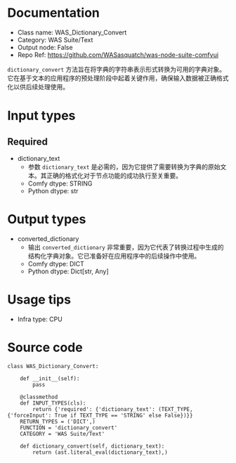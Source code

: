 # Documentation
- Class name: WAS_Dictionary_Convert
- Category: WAS Suite/Text
- Output node: False
- Repo Ref: https://github.com/WASasquatch/was-node-suite-comfyui

`dictionary_convert` 方法旨在将字典的字符串表示形式转换为可用的字典对象。它在基于文本的应用程序的预处理阶段中起着关键作用，确保输入数据被正确格式化以供后续处理使用。

# Input types
## Required
- dictionary_text
    - 参数 `dictionary_text` 是必需的，因为它提供了需要转换为字典的原始文本。其正确的格式化对于节点功能的成功执行至关重要。
    - Comfy dtype: STRING
    - Python dtype: str

# Output types
- converted_dictionary
    - 输出 `converted_dictionary` 非常重要，因为它代表了转换过程中生成的结构化字典对象。它已准备好在应用程序中的后续操作中使用。
    - Comfy dtype: DICT
    - Python dtype: Dict[str, Any]

# Usage tips
- Infra type: CPU

# Source code
```
class WAS_Dictionary_Convert:

    def __init__(self):
        pass

    @classmethod
    def INPUT_TYPES(cls):
        return {'required': {'dictionary_text': (TEXT_TYPE, {'forceInput': True if TEXT_TYPE == 'STRING' else False})}}
    RETURN_TYPES = ('DICT',)
    FUNCTION = 'dictionary_convert'
    CATEGORY = 'WAS Suite/Text'

    def dictionary_convert(self, dictionary_text):
        return (ast.literal_eval(dictionary_text),)
```